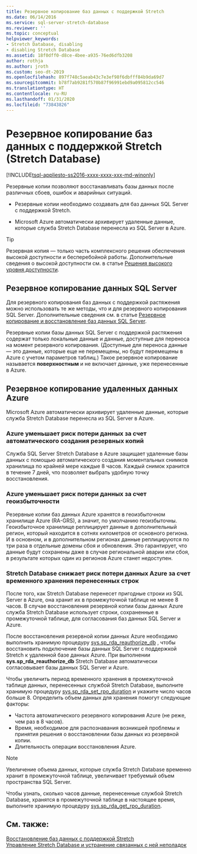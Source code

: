 ```yaml
---
title: Резервное копирование баз данных с поддержкой Stretch
ms.date: 06/14/2016
ms.service: sql-server-stretch-database
ms.reviewer: ''
ms.topic: conceptual
helpviewer_keywords:
- Stretch Database, disabling
- disabling Stretch Database
ms.assetid: 18f0dff0-d8ce-4bee-a935-76ed6dfb3208
author: rothja
ms.author: jroth
ms.custom: seo-dt-2019
ms.openlocfilehash: 897f748c5aeab43c7e3ef98f6dbfff84b9da69d7
ms.sourcegitcommit: b78f7ab9281f570b87f96991ebd9a095812cc546
ms.translationtype: HT
ms.contentlocale: ru-RU
ms.lasthandoff: 01/31/2020
ms.locfileid: "73843826"
---
```

# <a name="backup-stretch-enabled-databases-stretch-database"></a>Резервное копирование баз данных с поддержкой Stretch (Stretch Database)
[!INCLUDE[tsql-appliesto-ss2016-xxxx-xxxx-xxx-md-winonly](../../includes/tsql-appliesto-ss2016-xxxx-xxxx-xxx-md-winonly.md)]


 Резервные копии позволяют восстанавливать базы данных после различных сбоев, ошибок и аварийных ситуаций.  
  
 -   Резервные копии необходимо создавать для баз данных SQL Server с поддержкой Stretch.  
      
 -   Microsoft Azure автоматически архивирует удаленные данные, которые служба Stretch Database перенесла из SQL Server в Azure.  

> [!TIP]
> Резервная копия — только часть комплексного решения обеспечения высокой доступности и бесперебойной работы. Дополнительные сведения о высокой доступности см. в статье [Решения высокого уровня доступности](../../database-engine/sql-server-business-continuity-dr.md).
   
## <a name="back-up-your-sql-server-data"></a>Резервное копирование данных SQL Server  
  
Для резервного копирования баз данных с поддержкой растяжения можно использовать те же методы, что и для резервного копирования SQL Server. Дополнительные сведения см. в статье [Резервное копирование и восстановление баз данных SQL Server](../../relational-databases/backup-restore/back-up-and-restore-of-sql-server-databases.md).
  
 Резервные копии базы данных SQL Server с поддержкой растяжения содержат только локальные данные и данные, доступные для переноса на момент резервного копирования. (Доступные для переноса данные — это данные, которые еще не перемещены, но будут перемещены в Azure с учетом параметров таблиц.) Такое резервное копирование называется **поверхностным** и не включает данные, уже перенесенные в Azure.  
  
## <a name="back-up-your-remote-azure-data"></a>Резервное копирование удаленных данных Azure   
  
Microsoft Azure автоматически архивирует удаленные данные, которые служба Stretch Database перенесла из SQL Server в Azure.    
### <a name="azure-reduces-the-risk-of-data-loss-with-automatic-backup"></a>Azure уменьшает риск потери данных за счет автоматического создания резервных копий  
Служба SQL Server Stretch Database в Azure защищает удаленные базы данных с помощью автоматического создания моментальных снимков хранилища по крайней мере каждые 8 часов. Каждый снимок хранится в течение 7 дней, что позволяет выбрать удобную точку восстановления.  
  
### <a name="azure-reduces-the-risk-of-data-loss-with-geo-redundancy"></a>Azure уменьшает риск потери данных за счет геоизбыточности  
Резервные копии баз данных Azure хранятся в геоизбыточном хранилище Azure (RA-GRS), а значит, по умолчанию геоизбыточны. Геоизбыточное хранилище реплицирует данные в дополнительный регион, который находится в сотнях километров от основного региона. И в основном, и в дополнительном регионах данные реплицируются по три раза в отдельные домены сбоя и обновления. Это гарантирует, что данные будут сохранены даже в случае региональной аварии или сбоя, в результате которых один из регионов Azure станет недоступен.

### <a name="stretchRPO"></a>Stretch Database снижает риск потери данных Azure за счет временного хранения перенесенных строк
После того, как Stretch Database перенесет пригодные строки из SQL Server в Azure, она хранит их в промежуточной таблице не менее 8 часов. В случае восстановления резервной копии базы данных Azure служба Stretch Database использует строки, сохраненные в промежуточной таблице, для согласования баз данных SQL Server и Azure.

После восстановления резервной копии данных Azure необходимо выполнить хранимую процедуру [sys.sp_rda_reauthorize_db](../../relational-databases/system-stored-procedures/sys-sp-rda-reauthorize-db-transact-sql.md) , чтобы восстановить подключение базы данных SQL Server с поддержкой Stretch к удаленной базе данных Azure. При выполнении **sys.sp_rda_reauthorize_db** Stretch Database автоматически согласовывает базы данных SQL Server и Azure.

Чтобы увеличить период временного хранения в промежуточной таблице данных, перенесенных службой Stretch Database, выполните хранимую процедуру [sys.sp_rda_set_rpo_duration](../../relational-databases/system-stored-procedures/sys-sp-rda-set-rpo-duration-transact-sql.md) и укажите число часов больше 8. Определить объем данных для хранения помогут следующие факторы:
-   Частота автоматического резервного копирования Azure (не реже, чем раз в 8 часов).
-   Время, необходимое для распознавания возникшей проблемы и принятия решения о восстановлении базы данных из резервной копии.
-   Длительность операции восстановления Azure.

> [!NOTE]
> Увеличение объема данных, которые служба Stretch Database временно хранит в промежуточной таблице, увеличивает требуемый объем пространства SQL Server.

Чтобы узнать, сколько часов данные, перенесенные службой Stretch Database, хранятся в промежуточной таблице в настоящее время, выполните хранимую процедуру [sys.sp_rda_get_rpo_duration](../../relational-databases/system-stored-procedures/sys-sp-rda-get-rpo-duration-transact-sql.md).

## <a name="see-also"></a>См. также:  
[Восстановление баз данных с поддержкой Stretch](../../sql-server/stretch-database/restore-stretch-enabled-databases-stretch-database.md)  
 [Управление Stretch Database и устранение связанных с ней неполадок](../../sql-server/stretch-database/manage-and-troubleshoot-stretch-database.md)   
   
  
  
